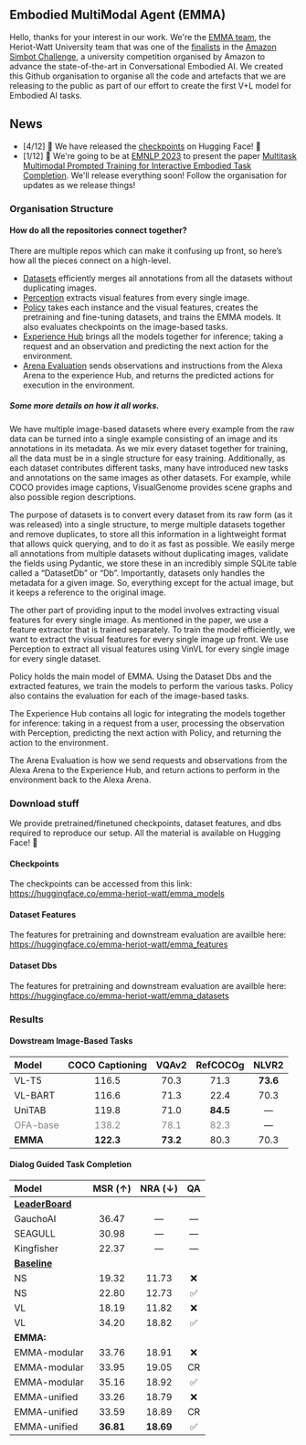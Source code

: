 ## Embodied MultiModal Agent (EMMA)

Hello, thanks for your interest in our work. We're the [EMMA team](https://sites.google.com/site/hwinteractionlab/home/amazon-simbot-challenge), the Heriot-Watt University team that was one of the [finalists](https://www.amazon.science/alexa-prize/simbot-challenge/one) in the [Amazon Simbot Challenge](https://www.amazon.science/alexa-prize/simbot-challenge), a university competition organised by Amazon to advance the state-of-the-art in Conversational Embodied AI. We created this Github organisation to organise all the code and artefacts that we are releasing to the public as part of our effort to create the first V+L model for Embodied AI tasks.

## News
* [4/12] :mega: We have released the [checkpoints](https://huggingface.co/emma-heriot-watt/models) on Hugging Face! :hugs:
* [1/12] :mega: We're going to be at [EMNLP 2023](https://2023.emnlp.org/) to present the paper [Multitask Multimodal Prompted Training for Interactive Embodied Task Completion](https://arxiv.org/abs/2311.04067). We'll release everything soon! Follow the organisation for updates as we release things!

### Organisation Structure

#### How do all the repositories connect together?

There are multiple repos which can make it confusing up front, so here’s how all the pieces connect on a high-level. 

- [Datasets](https://github.com/emma-heriot-watt/datasets) efficiently merges all annotations from all the datasets without duplicating images. 
- [Perception](https://github.com/emma-heriot-watt/perception) extracts visual features from every single image. 
- [Policy](https://github.com/emma-heriot-watt/policy) takes each instance and the visual features, creates the pretraining and fine-tuning datasets, and trains the EMMA models. It also evaluates checkpoints on the image-based tasks.
- [Experience Hub](https://github.com/emma-heriot-watt/experience-hub) brings all the models together for inference; taking a request and an observation and predicting the next action for the environment. 
- [Arena Evaluation](https://github.com/emma-heriot-watt/offline-inference) sends observations and instructions from the Alexa Arena to the experience Hub, and returns the predicted actions for execution in the environment. 


##### Some more details on how it all works. 

We have multiple image-based datasets where every example from the raw data can be turned into a single example consisting of an image and its annotations in its metadata. As we mix every dataset together for training, all the data must be in a single structure for easy training. Additionally, as each dataset contributes different tasks, many have introduced new tasks and annotations on the same images as other datasets. For example, while COCO provides image captions, VisualGenome provides scene graphs and also possible region descriptions. 

The purpose of datasets is to convert every dataset from its raw form (as it was released) into a single structure, to merge multiple datasets together and remove duplicates, to store all this information in a lightweight format that allows quick querying, and to do it as fast as possible. We easily merge all annotations from multiple datasets without duplicating images, validate the fields using Pydantic, we store these in an incredibly simple SQLite table called a “DatasetDb” or “Db”. Importantly, datasets only handles the metadata for a given image. So, everything except for the actual image, but it keeps a reference to the original image. 

The other part of providing input to the model involves extracting visual features for every single image. As mentioned in the paper, we use a feature extractor that is trained separately. To train the model efficiently, we want to extract the visual features for every single image up front. We use Perception to extract all visual features using VinVL for every single image for every single dataset. 

Policy holds the main model of EMMA. Using the Dataset Dbs and the extracted features, we train the models to perform the various tasks. Policy also contains the evaluation for each of the image-based tasks. 

The Experience Hub contains all logic for integrating the models together for inference: taking in a request from a user, processing the observation with Perception, predicting the next action with Policy, and returning the action to the environment.

The Arena Evaluation is how we send requests and observations from the Alexa Arena to the Experience Hub, and return actions to perform in the environment back to the Alexa Arena. 






### Download stuff
We provide pretrained/finetuned checkpoints, dataset features, and dbs required to reproduce our setup. All the material is available on Hugging Face! :hugs:

#### Checkpoints
The checkpoints can be accessed from this link: https://huggingface.co/emma-heriot-watt/emma_models

#### Dataset Features
The features for pretraining and downstream evaluation are availble here: https://huggingface.co/emma-heriot-watt/emma_features

#### Dataset Dbs
The features for pretraining and downstream evaluation are availble here: https://huggingface.co/emma-heriot-watt/emma_datasets


### Results

#### Dowstream Image-Based Tasks

| Model | COCO Captioning | VQAv2 | RefCOCOg | NLVR2  |
| :--- |       :---:     | :---: | :---:    | :---: |
| VL-T5 | 116.5 | 70.3 | 71.3 | **73.6**
| VL-BART | 116.6 | 71.3 | 22.4 | 70.3 
| UniTAB | 119.8 |  71.0 | **84.5** | —
| <span style="color:gray">OFA-base</span> | <span style="color:gray">138.2</span> | <span style="color:gray">78.1</span> | <span style="color:gray">82.3</span> | —
| **EMMA**  | **122.3** | **73.2** | 80.3 | 70.3


#### Dialog Guided Task Completion
| Model | MSR (&#8593;) | NRA (&#8595;) | QA | 
| :--- |       :---:     | :---: | :---:
| [**LeaderBoard**](https://eval.ai/web/challenges/challenge-page/1903/leaderboard/4491) | | | |
| GauchoAI | 36.47 | — | — |
| SEAGULL | 30.98 | — | — | 
| Kingfisher | 22.37 | — | — |
| [**Baseline**](https://eval.ai/web/challenges/challenge-page/1903/leaderboard/4491) | | | |
| NS | 19.32 | 11.73 | :x:
| NS | 22.80 | 12.73 | :white_check_mark:
| VL | 18.19 | 11.82 | :x:
| VL | 34.20 | 18.82 | :white_check_mark:
| **EMMA:** | | | |
| EMMA-modular | 33.76 | 18.91 | :x:
| EMMA-modular | 33.95 | 19.05 | CR
| EMMA-modular | 35.16 | 18.92 | :white_check_mark:
| EMMA-unified | 33.26 | 18.79 | :x:
| EMMA-unified | 33.59 | 18.89 | CR
| EMMA-unified | **36.81** | **18.69** | :white_check_mark:
